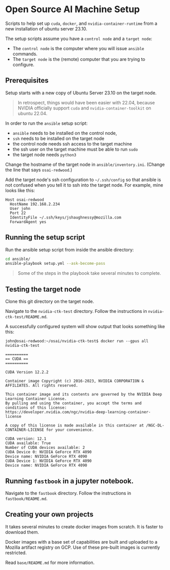 # Open Source AI Machine Setup

Scripts to help set up `cuda`, `docker`, and `nvidia-container-runtime` from a new installation of ubuntu server 23.10.

The setup scripts assume you have a `control node` and a `target node`:

- The `control node` is the computer where you will issue `ansible` commands.
- The `target node` is the (remote) computer that you are trying to configure.

## Prerequisites

Setup starts with a new copy of Ubuntu Server 23.10 on the target node.

> In retrospect, things would have been easier with 22.04, because NVIDIA officially support `cuda` and `nvidia-container-toolkit` on ubuntu 22.04.

In order to run the `ansible` setup script:

- `ansible` needs to be installed on the control node,
- `ssh` needs to be installed on the target node
- the control node needs ssh access to the target machine
- the ssh user on the target machine must be able to run `sudo`
- the target node needs `python3`

Change the hostname of the target node in `ansible/inventory.ini`. (Change the line that says `osai-redwood`.)

Add the target node's ssh configuration to `~/.ssh/config` so that ansible is not confused when you tell it to ssh into the target node. For example, mine looks like this:

```
Host osai-redwood
  HostName 192.168.2.234
  User john
  Port 22
  IdentityFile ~/.ssh/keys/jshaughnessy@mozilla.com
  ForwardAgent yes
```

## Running the setup script

Run the ansible setup script from inside the ansible directory:

```sh
cd ansible/
ansible-playbook setup.yml --ask-become-pass
```

> Some of the steps in the playbook take several minutes to complete.

## Testing the target node

Clone this git directory on the target node.

Navigate to the `nvidia-ctk-test` directory. Follow the instructions in `nvidia-ctk-test/README.md`.

A successfully configured system will show output that looks something like this:

```
john@osai-redwood:~/osai/nvidia-ctk-test$ docker run --gpus all nvidia-ctk-test

==========
== CUDA ==
==========

CUDA Version 12.2.2

Container image Copyright (c) 2016-2023, NVIDIA CORPORATION & AFFILIATES. All rights reserved.

This container image and its contents are governed by the NVIDIA Deep Learning Container License.
By pulling and using the container, you accept the terms and conditions of this license:
https://developer.nvidia.com/ngc/nvidia-deep-learning-container-license

A copy of this license is made available in this container at /NGC-DL-CONTAINER-LICENSE for your convenience.

CUDA version: 12.1
CUDA available: True
Number of CUDA devices available: 2
CUDA Device 0: NVIDIA GeForce RTX 4090
Device name: NVIDIA GeForce RTX 4090
CUDA Device 1: NVIDIA GeForce RTX 4090
Device name: NVIDIA GeForce RTX 4090
```

## Running `fastbook` in a jupyter notebook.

Navigate to the `fastbook` directory. Follow the instructions in `fastbook/README.md`.

## Creating your own projects

It takes several minutes to create docker images from scratch. It is faster to download them.

Docker images with a base set of capabilities are built and uploaded to a Mozilla artifact registry on GCP. Use of these pre-built images is currently restricted.

Read `base/README.md` for more information.
